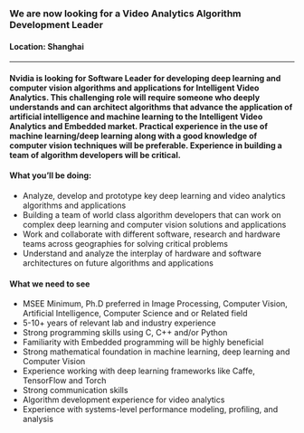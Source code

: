 ### We are now looking for a Video Analytics Algorithm Development Leader
#### Location: Shanghai
----
#### Nvidia is looking for Software Leader for developing deep learning and computer vision algorithms and applications for Intelligent Video Analytics. This challenging role will require someone who deeply understands and can architect algorithms that advance the application of artificial intelligence and machine learning to the Intelligent Video Analytics and Embedded market. Practical experience in the use of machine learning/deep learning along with a good knowledge of computer vision techniques will be preferable. Experience in building a team of algorithm developers will be critical.

#### What you’ll be doing:

- Analyze, develop and prototype key deep learning and video analytics algorithms and applications
- Building a team of world class algorithm developers that can work on complex deep learning and computer vision solutions and applications
- Work and collaborate with different software, research and hardware teams across geographies for solving critical problems
- Understand and analyze the interplay of hardware and software architectures on future algorithms and applications

#### What we need to see

- MSEE Minimum, Ph.D preferred in Image Processing, Computer Vision, Artificial Intelligence, Computer Science and or Related field
- 5-10+ years of relevant lab and industry experience 
- Strong programming skills using C, C++ and/or Python
- Familiarity with Embedded programming will be highly beneficial
- Strong mathematical foundation in machine learning, deep learning and Computer Vision
- Experience working with deep learning frameworks like Caffe, TensorFlow and Torch
- Strong communication skills
- Algorithm development experience for video analytics
- Experience with systems-level performance modeling, profiling, and analysis
